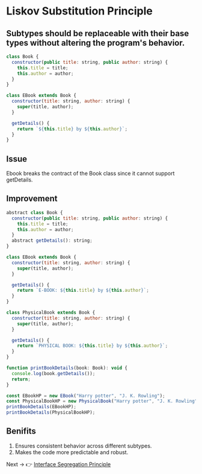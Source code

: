 # Liskov Substitution Principle

## Subtypes should be replaceable with their base types without altering the program's behavior.

```js
class Book {
  constructor(public title: string, public author: string) {
    this.title = title;
    this.author = author;
  }
}

class EBook extends Book {
  constructor(title: string, author: string) {
    super(title, author);
  }

  getDetails() {
    return `${this.title} by ${this.author}`;
  }
}
```

## **Issue**

Ebook breaks the contract of the Book class since it cannot support getDetails.

## **Improvement**

```js
abstract class Book {
  constructor(public title: string, public author: string) {
    this.title = title;
    this.author = author;
  }
  abstract getDetails(): string;
}

class EBook extends Book {
  constructor(title: string, author: string) {
    super(title, author);
  }

  getDetails() {
    return `E-BOOK: ${this.title} by ${this.author}`;
  }
}

class PhysicalBook extends Book {
  constructor(title: string, author: string) {
    super(title, author);
  }

  getDetails() {
    return `PHYSICAL BOOK: ${this.title} by ${this.author}`;
  }
}

function printBookDetails(book: Book): void {
  console.log(book.getDetails());
  return;
}

const EBookHP = new EBook("Harry potter", "J. K. Rowling");
const PhysicalBookHP = new PhysicalBook("Harry potter", "J. K. Rowling");
printBookDetails(EBookHP);
printBookDetails(PhysicalBookHP);
```

## **Benifits**

1. Ensures consistent behavior across different subtypes.
2. Makes the code more predictable and robust.

Next -> 👉 [Interface Segregation Principle](/OOP%20Concepts/SOLID_Principles/ISP.md)
